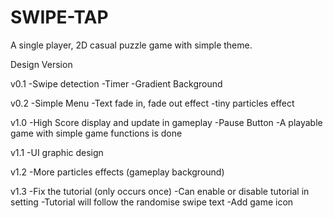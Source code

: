 # SWIPE-TAP
A single player, 2D casual puzzle game with simple theme.

Design Version

v0.1
-Swipe detection
-Timer
-Gradient Background

v0.2
-Simple Menu
-Text fade in, fade out effect
-tiny particles effect

v1.0
-High Score display and update in gameplay
-Pause Button
-A playable game with simple game functions is done

v1.1
-UI graphic design 

v1.2
-More particles effects (gameplay background)

v1.3
-Fix the tutorial (only occurs once)
-Can enable or disable tutorial in setting
-Tutorial will follow the randomise swipe text
-Add game icon
